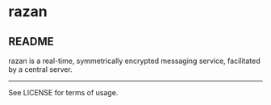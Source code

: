# razan
## README

razan is a real-time, symmetrically encrypted messaging service, facilitated by a central server.

***

See LICENSE for terms of usage.
